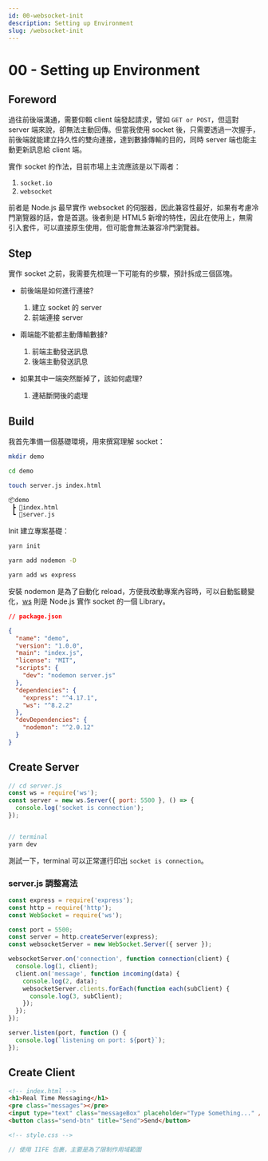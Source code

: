 ```yaml
---
id: 00-websocket-init
description: Setting up Environment
slug: /websocket-init
---
```


# 00 - Setting up Environment

## Foreword

過往前後端溝通，需要仰賴 client 端發起請求，譬如 `GET or POST`，但這對 server 端來說，卻無法主動回傳。但當我使用 socket 後，只需要透過一次握手，前後端就能建立持久性的雙向連接，達到數據傳輸的目的，同時 server 端也能主動更新訊息給 client 端。

實作 socket 的作法，目前市場上主流應該是以下兩者：

1. `socket.io`
2. `websocket`

前者是 Node.js 最早實作 websocket 的伺服器，因此兼容性最好，如果有考慮冷門瀏覽器的話，會是首選。後者則是 HTML5 新增的特性，因此在使用上，無需引入套件，可以直接原生使用，但可能會無法兼容冷門瀏覽器。

## Step

實作 socket 之前，我需要先梳理一下可能有的步驟，預計拆成三個區塊。

- 前後端是如何進行連接?
  1. 建立 socket 的 server
  2. 前端連接 server

- 兩端能不能都主動傳輸數據?
  1. 前端主動發送訊息
  2. 後端主動發送訊息

- 如果其中一端突然斷掉了，該如何處理?
  1. 連結斷開後的處理

## Build

我首先準備一個基礎環境，用來撰寫理解 socket：

```bash
mkdir demo

cd demo

touch server.js index.html
```

``` bash
📦demo
 ┣ 📜index.html
 ┗ 📜server.js
```

Init 建立專案基礎：

```bash
yarn init

yarn add nodemon -D

yarn add ws express
```

安裝 nodemon 是為了自動化 reload，方便我改動專案內容時，可以自動監聽變化，[ws](https://github.com/websockets/ws) 則是 Node.js 實作 socket 的一個 Library。

```json
// package.json

{
  "name": "demo",
  "version": "1.0.0",
  "main": "index.js",
  "license": "MIT",
  "scripts": {
    "dev": "nodemon server.js"
  },
  "dependencies": {
    "express": "^4.17.1",
    "ws": "^8.2.2"
  },
  "devDependencies": {
    "nodemon": "^2.0.12"
  }
}
```

## Create Server

```javascript
// cd server.js
const ws = require('ws');
const server = new ws.Server({ port: 5500 }, () => {
  console.log('socket is connection');
});


// terminal
yarn dev
```

測試一下，terminal 可以正常運行印出 `socket is connection`。

### server.js 調整寫法

```javascript
const express = require('express');
const http = require('http');
const WebSocket = require('ws');

const port = 5500;
const server = http.createServer(express);
const websocketServer = new WebSocket.Server({ server });

websocketServer.on('connection', function connection(client) {
  console.log(1, client);
  client.on('message', function incoming(data) {
    console.log(2, data);
    websocketServer.clients.forEach(function each(subClient) {
      console.log(3, subClient);
    });
  });
});

server.listen(port, function () {
  console.log(`listening on port: ${port}`);
});
```

## Create Client

```html
<!-- index.html -->
<h1>Real Time Messaging</h1>
<pre class="messages"></pre>
<input type="text" class="messageBox" placeholder="Type Something..." />
<button class="send-btn" title="Send">Send</button>

<!-- style.css -->
```

```javascript
// 使用 IIFE 包裹，主要是為了限制作用域範圍


```
